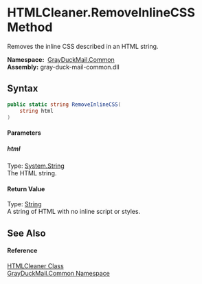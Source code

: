 HTMLCleaner.RemoveInlineCSS Method
==================================
Removes the inline CSS described in an HTML string.

  **Namespace:**  [GrayDuckMail.Common][1]  
  **Assembly:** gray-duck-mail-common.dll

Syntax
------

```csharp
public static string RemoveInlineCSS(
	string html
)
```

#### Parameters

##### *html*
Type: [System.String][2]  
 The HTML string.

#### Return Value
Type: [String][2]  
 A string of HTML with no inline script or styles. 

See Also
--------

#### Reference
[HTMLCleaner Class][3]  
[GrayDuckMail.Common Namespace][1]  

[1]: ../README.md
[2]: https://docs.microsoft.com/dotnet/api/system.string
[3]: README.md